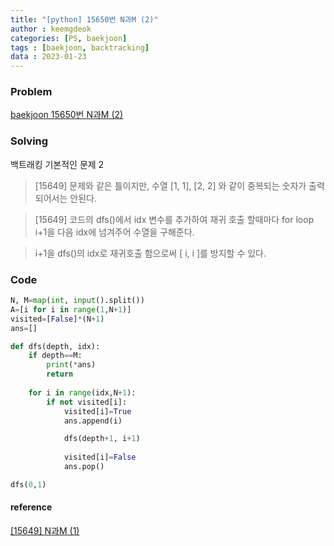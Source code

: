 ```yaml
---
title: "[python] 15650번 N과M (2)"
author : keemgdeok
categories: [PS, baekjoon]
tags : [baekjoon, backtracking]
data : 2023-01-23
---
```



### Problem
[baekjoon 15650번 N과M (2)](https://www.acmicpc.net/problem/15650)


### Solving
백트래킹 기본적인 문제 2
> [15649] 문제와 같은 틀이지만, 수열 [1, 1], [2, 2] 와 같이 중복되는 숫자가 출력되어서는 안된다.

> [15649] 코드의 dfs()에서 idx 변수를 추가하여 재귀 호출 할때마다 for loop i+1을 다음 idx에 넘겨주어 수열을 구해준다.

> i+1을 dfs()의 idx로 재귀호출 함으로써 [ i, i ]를 방지할 수 있다.


### Code
```python
N, M=map(int, input().split())
A=[i for i in range(1,N+1)]
visited=[False]*(N+1)
ans=[]

def dfs(depth, idx):
    if depth==M:
        print(*ans)
        return
    
    for i in range(idx,N+1):
        if not visited[i]:
            visited[i]=True
            ans.append(i)

            dfs(depth+1, i+1)
            
            visited[i]=False
            ans.pop()

dfs(0,1)
```



#### reference
[[15649] N과M (1)](https://keemgdeok.github.io/posts/15649_N%EA%B3%BC-M-(1)/)